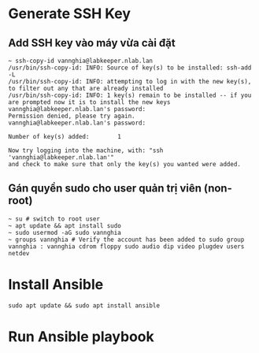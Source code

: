 # Generate SSH Key

## Add SSH key vào máy vừa cài đặt

```
~ ssh-copy-id vannghia@labkeeper.nlab.lan
/usr/bin/ssh-copy-id: INFO: Source of key(s) to be installed: ssh-add -L
/usr/bin/ssh-copy-id: INFO: attempting to log in with the new key(s), to filter out any that are already installed
/usr/bin/ssh-copy-id: INFO: 1 key(s) remain to be installed -- if you are prompted now it is to install the new keys
vannghia@labkeeper.nlab.lan's password:
Permission denied, please try again.
vannghia@labkeeper.nlab.lan's password:

Number of key(s) added:        1

Now try logging into the machine, with: "ssh 'vannghia@labkeeper.nlab.lan'"
and check to make sure that only the key(s) you wanted were added.
```

## Gán quyền sudo cho user quản trị viên (non-root)

```
~ su # switch to root user
~ apt update && apt install sudo
~ sudo usermod -aG sudo vannghia
~ groups vannghia # Verify the account has been added to sudo group
vannghia : vannghia cdrom floppy sudo audio dip video plugdev users netdev
```

# Install Ansible

```
sudo apt update && sudo apt install ansible
```

# Run Ansible playbook

